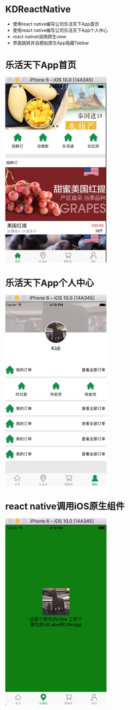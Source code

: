 # KDReactNative
- 使用react native编写公司乐活天下App首页
- 使用react native编写公司乐活天下App个人中心
- react nativet调用原生view
- 界面跳转并且模拟原生App隐藏Tabbar

乐活天下App首页
===================
<img src="https://github.com/csyibei/KDReactNative/blob/master/Image/1.png" width="320"><br/>

乐活天下App个人中心
===================
<img src="https://github.com/csyibei/KDReactNative/blob/master/Image/2.png" width="320"><br/>

react native调用iOS原生组件
===================
<img src="https://github.com/csyibei/KDReactNative/blob/master/Image/3.png" width="320"><br/>
